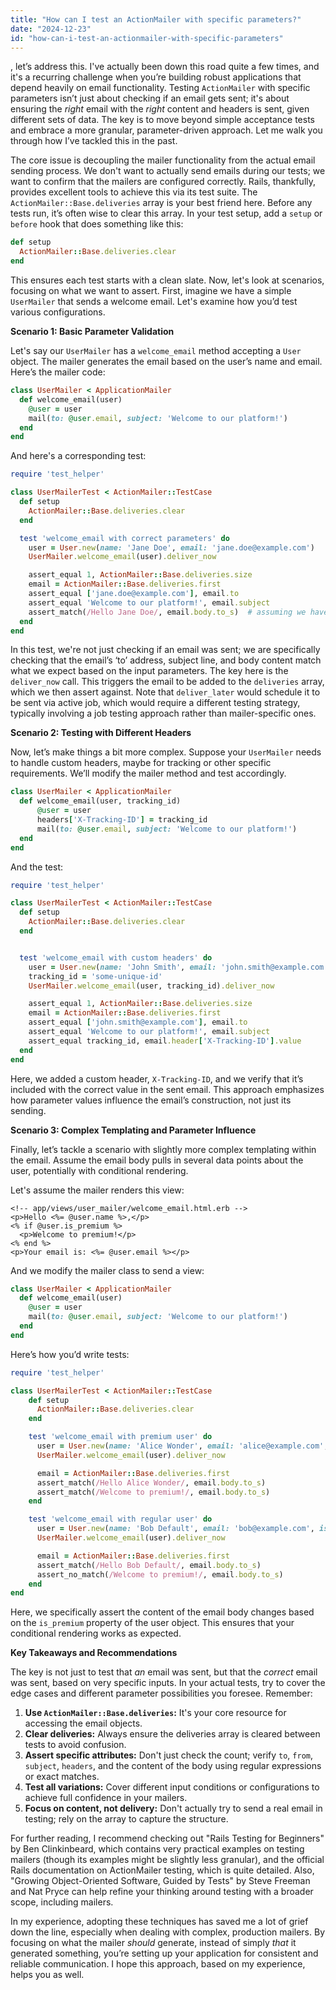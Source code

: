 ```yaml
---
title: "How can I test an ActionMailer with specific parameters?"
date: "2024-12-23"
id: "how-can-i-test-an-actionmailer-with-specific-parameters"
---
```


, let’s address this. I've actually been down this road quite a few times, and it's a recurring challenge when you’re building robust applications that depend heavily on email functionality. Testing `ActionMailer` with specific parameters isn’t just about checking if an email gets sent; it's about ensuring the *right* email with the *right* content and headers is sent, given different sets of data. The key is to move beyond simple acceptance tests and embrace a more granular, parameter-driven approach. Let me walk you through how I’ve tackled this in the past.

The core issue is decoupling the mailer functionality from the actual email sending process. We don't want to actually send emails during our tests; we want to confirm that the mailers are configured correctly. Rails, thankfully, provides excellent tools to achieve this via its test suite. The `ActionMailer::Base.deliveries` array is your best friend here. Before any tests run, it’s often wise to clear this array. In your test setup, add a `setup` or `before` hook that does something like this:

```ruby
def setup
  ActionMailer::Base.deliveries.clear
end
```

This ensures each test starts with a clean slate. Now, let's look at scenarios, focusing on what we want to assert. First, imagine we have a simple `UserMailer` that sends a welcome email. Let's examine how you’d test various configurations.

**Scenario 1: Basic Parameter Validation**

Let's say our `UserMailer` has a `welcome_email` method accepting a `User` object. The mailer generates the email based on the user’s name and email. Here’s the mailer code:

```ruby
class UserMailer < ApplicationMailer
  def welcome_email(user)
    @user = user
    mail(to: @user.email, subject: 'Welcome to our platform!')
  end
end
```

And here's a corresponding test:

```ruby
require 'test_helper'

class UserMailerTest < ActionMailer::TestCase
  def setup
    ActionMailer::Base.deliveries.clear
  end

  test 'welcome_email with correct parameters' do
    user = User.new(name: 'Jane Doe', email: 'jane.doe@example.com')
    UserMailer.welcome_email(user).deliver_now

    assert_equal 1, ActionMailer::Base.deliveries.size
    email = ActionMailer::Base.deliveries.first
    assert_equal ['jane.doe@example.com'], email.to
    assert_equal 'Welcome to our platform!', email.subject
    assert_match(/Hello Jane Doe/, email.body.to_s)  # assuming we have user name in the body
  end
end
```

In this test, we're not just checking if an email was sent; we are specifically checking that the email’s ‘to’ address, subject line, and body content match what we expect based on the input parameters. The key here is the `deliver_now` call. This triggers the email to be added to the `deliveries` array, which we then assert against. Note that `deliver_later` would schedule it to be sent via active job, which would require a different testing strategy, typically involving a job testing approach rather than mailer-specific ones.

**Scenario 2: Testing with Different Headers**

Now, let’s make things a bit more complex. Suppose your `UserMailer` needs to handle custom headers, maybe for tracking or other specific requirements. We’ll modify the mailer method and test accordingly.

```ruby
class UserMailer < ApplicationMailer
  def welcome_email(user, tracking_id)
      @user = user
      headers['X-Tracking-ID'] = tracking_id
      mail(to: @user.email, subject: 'Welcome to our platform!')
  end
end
```

And the test:

```ruby
require 'test_helper'

class UserMailerTest < ActionMailer::TestCase
  def setup
    ActionMailer::Base.deliveries.clear
  end


  test 'welcome_email with custom headers' do
    user = User.new(name: 'John Smith', email: 'john.smith@example.com')
    tracking_id = 'some-unique-id'
    UserMailer.welcome_email(user, tracking_id).deliver_now

    assert_equal 1, ActionMailer::Base.deliveries.size
    email = ActionMailer::Base.deliveries.first
    assert_equal ['john.smith@example.com'], email.to
    assert_equal 'Welcome to our platform!', email.subject
    assert_equal tracking_id, email.header['X-Tracking-ID'].value
  end
end
```

Here, we added a custom header, `X-Tracking-ID`, and we verify that it’s included with the correct value in the sent email. This approach emphasizes how parameter values influence the email’s construction, not just its sending.

**Scenario 3: Complex Templating and Parameter Influence**

Finally, let’s tackle a scenario with slightly more complex templating within the email. Assume the email body pulls in several data points about the user, potentially with conditional rendering.

Let's assume the mailer renders this view:
```erb
<!-- app/views/user_mailer/welcome_email.html.erb -->
<p>Hello <%= @user.name %>,</p>
<% if @user.is_premium %>
  <p>Welcome to premium!</p>
<% end %>
<p>Your email is: <%= @user.email %></p>
```

And we modify the mailer class to send a view:

```ruby
class UserMailer < ApplicationMailer
  def welcome_email(user)
    @user = user
    mail(to: @user.email, subject: 'Welcome to our platform!')
  end
end
```

Here’s how you’d write tests:

```ruby
require 'test_helper'

class UserMailerTest < ActionMailer::TestCase
    def setup
      ActionMailer::Base.deliveries.clear
    end

    test 'welcome_email with premium user' do
      user = User.new(name: 'Alice Wonder', email: 'alice@example.com', is_premium: true)
      UserMailer.welcome_email(user).deliver_now

      email = ActionMailer::Base.deliveries.first
      assert_match(/Hello Alice Wonder/, email.body.to_s)
      assert_match(/Welcome to premium!/, email.body.to_s)
    end

    test 'welcome_email with regular user' do
      user = User.new(name: 'Bob Default', email: 'bob@example.com', is_premium: false)
      UserMailer.welcome_email(user).deliver_now

      email = ActionMailer::Base.deliveries.first
      assert_match(/Hello Bob Default/, email.body.to_s)
      assert_no_match(/Welcome to premium!/, email.body.to_s)
    end
end
```

Here, we specifically assert the content of the email body changes based on the `is_premium` property of the user object. This ensures that your conditional rendering works as expected.

**Key Takeaways and Recommendations**

The key is not just to test that *an* email was sent, but that the *correct* email was sent, based on very specific inputs. In your actual tests, try to cover the edge cases and different parameter possibilities you foresee. Remember:

1.  **Use `ActionMailer::Base.deliveries`:** It's your core resource for accessing the email objects.
2.  **Clear deliveries:** Always ensure the deliveries array is cleared between tests to avoid confusion.
3.  **Assert specific attributes:** Don't just check the count; verify `to`, `from`, `subject`, `headers`, and the content of the body using regular expressions or exact matches.
4.  **Test all variations:** Cover different input conditions or configurations to achieve full confidence in your mailers.
5.  **Focus on content, not delivery:** Don't actually try to send a real email in testing; rely on the array to capture the structure.

For further reading, I recommend checking out "Rails Testing for Beginners" by Ben Clinkinbeard, which contains very practical examples on testing mailers (though its examples might be slightly less granular), and the official Rails documentation on ActionMailer testing, which is quite detailed. Also, "Growing Object-Oriented Software, Guided by Tests" by Steve Freeman and Nat Pryce can help refine your thinking around testing with a broader scope, including mailers.

In my experience, adopting these techniques has saved me a lot of grief down the line, especially when dealing with complex, production mailers. By focusing on what the mailer *should* generate, instead of simply *that* it generated something, you’re setting up your application for consistent and reliable communication. I hope this approach, based on my experience, helps you as well.
